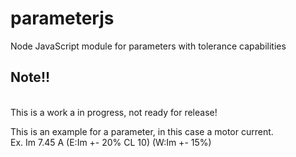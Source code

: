 # parameterjs
Node JavaScript module for parameters with tolerance capabilities

<h2>Note!!</h2></br>
This is a work a in progress, not ready for release!

This is an example for a parameter, in this case a motor current.</br>
Ex. Im 7.45 A (E:Im +- 20% CL 10) (W:Im +- 15%)

